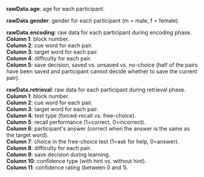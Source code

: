 **rawData.age**: age for each participant.

**rawData.gender**: gender for each participant (m = male, f = female).

**rawData.encoding**: raw data for each participant during encoding phase.   
    **Column 1**: block number.   
    **Column 2**: cue word for each pair.   
    **Column 3**: target word for each pair.   
    **Column 4**: difficulty for each pair.   
    **Column 5**: save decision, saved vs. unsaved vs. no-choice (half of the pairs have been saved and participant cannot decide whether to save the current pair).   

**rawData.retrieval**: raw data for each participant during retrieval phase.   
    **Column 1**: block number.   
    **Column 2**: cue word for each pair.   
    **Column 3**: target word for each pair.   
    **Column 4**: test type (forced-recall vs. free-choice).   
    **Column 5**: recall performance (1=correct, 0=incorrect).   
    **Column 6**: participant's answer (correct when the answer is the same as the target word).   
    **Column 7**: choice in the free-choice test (1=ask for help, 0=answer).   
    **Column 8**: difficulty for each pair.   
    **Column 9**: save decision during learning.   
    **Column 10**: confidence type (with hint vs. without hint).   
    **Column 11**: confidence rating (between 0 and 1).   